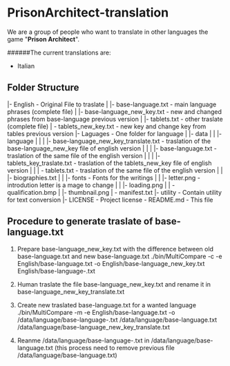 # PrisonArchitect-translation
We are a group of people who want to translate in other languages the game "**Prison Architect**".

######The current translations are:
- Italian

## Folder Structure
|- English - Original File to traslate
|  |- base-language.txt - main language phrases (complete file)
|  |- base-language_new_key.txt - new and changed phrases from base-language previous version
|  |- tablets.txt - other traslate (complete file)
|  \- tablets_new_key.txt - new key and change key from tables previous version
|- Laguages - One folder for language
|  |- data
|  |  |- language
|  |  |  |- base-language_new_key_translate.txt - traslation of the base-language_new_key file of english version
|  |  |  |- base-language.txt - traslation of the same file of the english version
|  |  |  |- tablets_key_traslate.txt - traslation of the tablets_new_key file of english version
|  |  |  \- tablets.txt - traslation of the same file of the english version
|  |  |- biographies.txt
|  |  |- fonts - Fonts for the writings
|  |  |- letter.png - introdution letter is a mage to change
|  |  |- loading.png
|  |  \- qualification.bmp
|  |- thumbnail.png
|  \- manifest.txt
|- utility - Contain utility for text conversion
|- LICENSE - Project license
\- README.md - This file


## Procedure to generate traslate of base-language.txt
1. Prepare base-language_new_key.txt with the difference between old base-language.txt and new base-language.txt
	./bin/MultiCompare -c -e English/base-language.txt -o English/base-language_new_key.txt English/base-language-<previous version>.txt
	
2. Human traslate the file base-language_new_key.txt and rename it in base-language_new_key_translate.txt

3. Create new traslated base-language.txt for a wanted language
	./bin/MultiCompare -m -e English/base-language.txt -o <language>/data/language/base-language-<new version>.txt <language>/data/language/base-language.txt <language>/data/language/base-language_new_key_translate.txt
	
4. Reanme <language>/data/language/base-language-<new version>.txt in <language>/data/language/base-language.txt (this process need to remove previous file <language>/data/language/base-language.txt)

